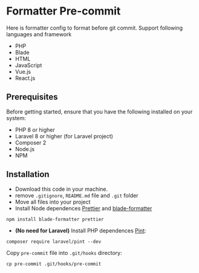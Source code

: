 # Formatter Pre-commit

Here is formatter config to format before git commit. Support following languages and framework
- PHP
- Blade
- HTML
- JavaScript
- Vue.js
- React.js

## Prerequisites
Before getting started, ensure that you have the following installed on your system:

- PHP 8 or higher
- Laravel 8 or higher (for Laravel project)
- Composer 2
- Node.js
- NPM

## Installation

- Download this code in your machine.
- remove `.gitignore`, `README.md` file and `.git` folder
- Move all files into your project
- Install Node dependences [Prettier](https://prettier.io) and [blade-formatter](https://github.com/shufo/blade-formatter)
```
npm install blade-formatter prettier
```
- **(No need for Laravel)** Install PHP dependences [Pint](https://github.com/laravel/pint):
```
composer require laravel/pint --dev
```
Copy `pre-commit` file into `.git/hooks` directory:
```
cp pre-commit .git/hooks/pre-commit
```
